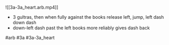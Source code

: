 

![[3a-3a_heart.arb.mp4]]

* 3 gultras, then when fully against the books release left, jump, left dash down dash
* down-left dash past the left books more reliably gives dash back

#arb #3a #3a-3a_heart

